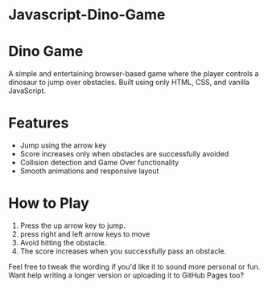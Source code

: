 # Javascript-Dino-Game
# Dino Game

A simple and entertaining browser-based game where the player controls a dinosaur to jump over obstacles. Built using only HTML, CSS, and vanilla JavaScript.

# Features
- Jump using the arrow key
- Score increases only when obstacles are successfully avoided
- Collision detection and Game Over functionality
- Smooth animations and responsive layout

# How to Play
1. Press the up arrow key to jump.
2. press right and left arrow keys to move
3. Avoid hitting the obstacle.
4. The score increases when you successfully pass an obstacle.


Feel free to tweak the wording if you'd like it to sound more personal or fun. Want help writing a longer version or uploading it to GitHub Pages too?

